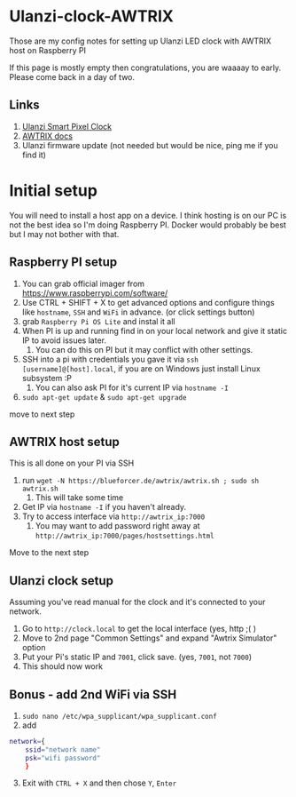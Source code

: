 # Ulanzi-clock-AWTRIX
Those are my config notes for setting up Ulanzi LED clock with AWTRIX host on Raspberry PI

If this page is mostly empty then congratulations, you are waaaay to early. Please come back in a day of two.


## Links
1. [Ulanzi Smart Pixel Clock](https://www.ulanzi.com/products/ulanzi-pixel-smart-clock-2882)
2. [AWTRIX docs](https://awtrixdocs.blueforcer.de/#/en-en/host?id=quickstart)
3. Ulanzi firmware update (not needed but would be nice, ping me if you find it)

# Initial setup
You will need to install a host app on a device. I think hosting is on our PC is not the best idea so  I'm doing Raspberry PI. 
Docker would probably be best but I may not bother with that.

## Raspberry PI setup
1. You can grab official imager from https://www.raspberrypi.com/software/
2. Use CTRL + SHIFT + X to get advanced options and configure things like `hostname`, `SSH` and `WiFi` in advance. (or click settings button)
3. grab `Raspberry Pi OS Lite` and instal it all
4. When PI is up and running find in on your local network and give it static IP to avoid issues later.
   1. You can do this on PI but it may conflict with other settings.
5. SSH into a pi with credentials you gave it via `ssh [username]@[host].local`, if you are on Windows just install Linux subsystem :P
   1. You can also ask PI for it's current IP via `hostname -I`
6. `sudo apt-get update` & `sudo apt-get upgrade`
   
move to next step

## AWTRIX host setup
This is all done on your PI via SSH
1. run `wget -N https://blueforcer.de/awtrix/awtrix.sh ; sudo sh awtrix.sh`
   1. This will take some time
2. Get IP via `hostname -I` if you haven't already.
3. Try to access interface via `http://awtrix_ip:7000`
   1. You may want to add password right away at `http://awtrix_ip:7000/pages/hostsettings.html`

Move to the next step

## Ulanzi clock setup
Assuming you've read manual for the clock and it's connected to your network.
1. Go to `http://clock.local` to get the local interface (yes, http ;( )
2. Move to 2nd page "Common Settings" and expand "Awtrix Simulator" option
3. Put your Pi's static IP and `7001`, click save. (yes, `7001`, not `7000`)
4. This should now work


## Bonus - add 2nd WiFi via SSH
1. `sudo nano /etc/wpa_supplicant/wpa_supplicant.conf`
2. add
```bash
network={
    ssid="network name"
    psk="wifi password"
    }
```
3. Exit with  `CTRL + X` and then chose `Y`, `Enter`
